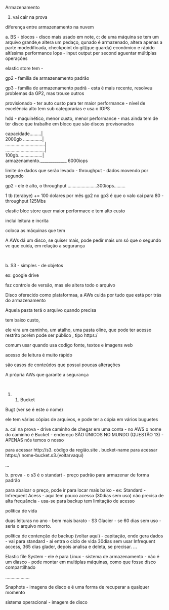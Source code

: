 Armazenamento 

1. vai cair na prova

diferença entre armazenamento na nuvem

a. BS - blocos - disco mais usado em note, c: de uma máquina
se tem um arquivo grande,e altera um pedaço, qunado é armazenado, altera apenas a parte modedificada, checkpoint do git(que guarda)
econômico e rápido
altíssima performance
Iops - input output per second 
aguentar múltiplas operações

elastic store tem - 

gp2 - família de armazenamento padrão

gp3 - família de armazenamento padrã - esta é mais recente, resolveu problemas da GP2, mas trouxe outros

provisionado - ter auto custo para ter maior performance - nível de excelência alto
tem sub categorarias e usa o IOPS

hdd -  maquinético, menor custo, menor performance - mas ainda tem de ter disco que trabalhe em bloco
que são discos provisonados

capacidade.........|</br>
 2000gb         ...............|</br>
...............................|</br>
...............................|</br>
100gb...................|</br>
armazenamento._____________  6000iops

limite de dados que serão levado - throughput - dados movendo por segundo

gp2 -  ele é alto, o throughput
.......................300iops.........

1 tb (terabye) += 100 dolares por mês gp2
no gp3 é que o valo cai para 80 - throughput 125Mbs

elastic bloc store quer maior performace e tem alto custo

inclui leitura e incrita

coloca as máquinas que tem

A AWs dá um disco, se quiser mais, pode pedir mais um só que o segundo vc que cuida, em relação a segurança

&nbsp;

b. S3 - simples -  de objetos

ex: google drive

faz controle de versão, mas ele altera todo o arquivo

Disco oferecido como plataformaa, a AWs cuida por tudo que está por trás do armazenamento

Aquela pasta terá o arquivo quando precisa

tem baixo custo, 

ele vira um caminho, um atalho, uma pasta oline, que pode ter acesso restrito porém pode ser público , tipo https:/

comum usar quando usa codigo fonte, textos e imagens web

acesso de leitura  é muito rápido

são casos de conteúdos que possui poucas alterações

A própria AWs que garante a segurança

&nbsp;

1. 1. Bucket

Bugt (ver se é este o nome)

ele tem várias cópias de arquivos, e pode ter a cópia em vários buguetes

a. cai na prova - drive caminho de chegar em uma conta - no AWS o nome do caminho é Bucket - endereço
SÃO ÚNICOS NO MUNDO (QUESTÃO 13) - APENAS nós temos o nosso

para acessar http://s3. código da região.site . bucket-name
para acessar https:// nome-bucket.s3.(voltarvaqui)

...

b. prova - o s3 é o standart - preço padrão para armazenar de forma padrão

para abaixar o preço, pode ir para locar mais baixo - ex: Standard - Infrequent Acess - aqui tem pouco acesso (30dias sem uso) não precisa de alta frequância - usa-se para backup 
tem limitação de acesso

política de vida

duas leituras no ano - bem mais barato - S3 Glacier - se 60 dias sem uso - seria o arquivo morto. 

política de contenção de backup (voltar aqui) - capitação, onde gera dados - vai para standard - aí entra o ciclo de vida
30dias sem usar Infrequent access, 365 dias glader, depois analisa e deleta, se precisar.
...

Elastic file System -  ele é para Linux - sistema de armazenamento - não é um diasco -  pode montar em multiplas máquinas, como que fosse disco compartilhado

...................

Snaphots - imagens de disco e é uma forma de recuperar a qualquer momento

sistema operacional - imagem de disco